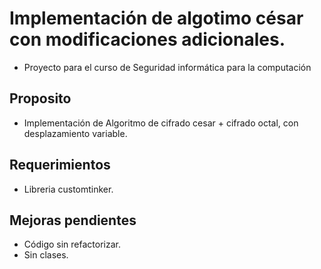 # Implementación de algotimo césar con modificaciones adicionales.
- Proyecto para el curso de Seguridad informática para la computación
## Proposito
- Implementación de Algoritmo de cifrado cesar + cifrado octal, con desplazamiento variable.
## Requerimientos 
- Libreria customtinker.
## Mejoras pendientes
- Código sin refactorizar.
- Sin clases. 
